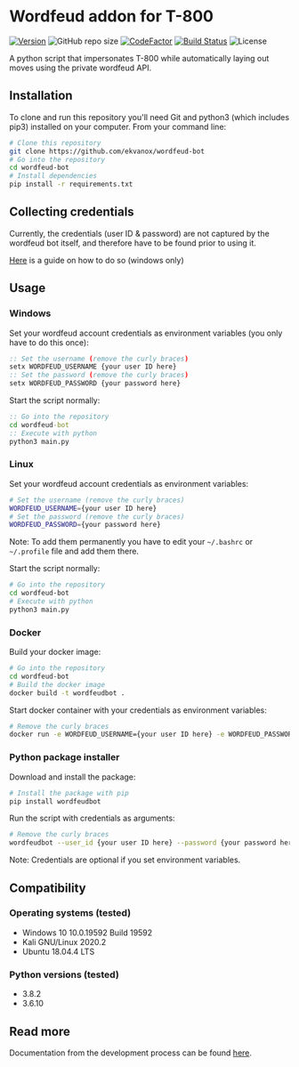 # Wordfeud addon for T-800

[![Version](https://img.shields.io/github/v/release/ekvanox/wordfeud-bot)](https://img.shields.io/github/v/release/ekvanox/wordfeud-bot)
![GitHub repo size](https://img.shields.io/github/repo-size/ekvanox/wordfeud-bot)
[![CodeFactor](https://www.codefactor.io/repository/github/ekvanox/wordfeud-bot/badge)](https://www.codefactor.io/repository/github/ekvanox/wordfeud-bot)
[![Build Status](https://travis-ci.com/ekvanox/wordfeud-bot.svg?branch=master)](https://travis-ci.com/ekvanox/wordfeud-bot)
![License](https://img.shields.io/github/license/ekvanox/wordfeud-bot)

A python script that impersonates T-800 while automatically laying out moves using the private wordfeud API.

## Installation

To clone and run this repository you'll need Git and python3 (which includes pip3) installed on your computer. From your command line:

```bash
# Clone this repository
git clone https://github.com/ekvanox/wordfeud-bot
# Go into the repository
cd wordfeud-bot
# Install dependencies
pip install -r requirements.txt
```

## Collecting credentials

Currently, the credentials (user ID & password) are not captured by the wordfeud bot itself, and therefore have to be found prior to using it.

[Here](https://heimdal.dev/projects/wordfeud-bot/) is a guide on how to do so (windows only)

## Usage

### Windows

Set your wordfeud account credentials as environment variables (you only have to do this once):

```cmd
:: Set the username (remove the curly braces)
setx WORDFEUD_USERNAME {your user ID here}
:: Set the password (remove the curly braces)
setx WORDFEUD_PASSWORD {your password here}
```

Start the script normally:

```cmd
:: Go into the repository
cd wordfeud-bot
:: Execute with python
python3 main.py
```

### Linux

Set your wordfeud account credentials as environment variables:

```Bash
# Set the username (remove the curly braces)
WORDFEUD_USERNAME={your user ID here}
# Set the password (remove the curly braces)
WORDFEUD_PASSWORD={your password here}
```

Note: To add them permanently you have to edit your `~/.bashrc` or `~/.profile` file and add them there.

Start the script normally:

```bash
# Go into the repository
cd wordfeud-bot
# Execute with python
python3 main.py
```

### Docker

Build your docker image:

```bash
# Go into the repository
cd wordfeud-bot
# Build the docker image
docker build -t wordfeudbot .
```

Start docker container with your credentials as environment variables:

```bash
# Remove the curly braces
docker run -e WORDFEUD_USERNAME={your user ID here} -e WORDFEUD_PASSWORD={your password here} wordfeudbot
```

### Python package installer

Download and install the package:

```bash
# Install the package with pip
pip install wordfeudbot
```

Run the script with credentials as arguments:

```bash
# Remove the curly braces
wordfeudbot --user_id {your user ID here} --password {your password here}
```

Note: Credentials are optional if you set environment variables.

## Compatibility

### Operating systems (tested)

- Windows 10 10.0.19592 Build 19592
- Kali GNU/Linux 2020.2
- Ubuntu 18.04.4 LTS

### Python versions (tested)

- 3.8.2
- 3.6.10

## Read more

Documentation from the development process can be found [here](https://heimdal.dev/projects/wordfeud-bot/).
